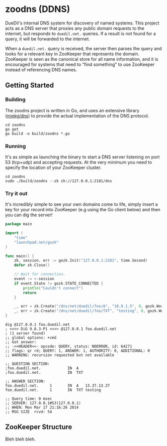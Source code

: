 
zoodns (DDNS)
=================

DueDil's internal DNS system for discovery of named systems. This project acts as a DNS server that proxies any public domain requests to the internet, but responds to `duedil.net.` queries. If a result is not found for a query, it will be forwarded to the internet.

When a `duedil.net.` query is received, the server then parses the query and looks for a relevant key in ZooKeeper that represents the domain. ZooKeeper is seen as the canonical store for all name information, and it is encouraged for systems that need to "find something" to use ZooKeeper instead of referencing DNS names.

## Getting Started

### Building

The zoodns project is written in Go, and uses an extensive library ([miekg/dns](https://github.com/miekg/dns)) to provide the actual implementation of the DNS protocol.

````shell
cd zoodns
go get
go build -o build/zoodns *.go
````

### Running

It's as simple as launching the binary to start a DNS server listening on port 53 (tcp+udp) and accepting requests. At the very minimum you need to specify the location of your ZooKeeper cluster.

````shell
cd zoodns
sudo ./build/zoodns --zk zk://127.0.0.1:2181/dns
````

### Try it out

It's incredibly simple to see your own domains come to life, simply insert a key for your record into ZooKeeper (e.g using the Go client below) and then you can dig the server!

````go
package main

import (
    "time"
    "launchpad.net/gozk"
)

func main() {
    zk, session, err := gozk.Init("127.0.0.1:2181", time.Second)
    defer zk.Close()

    // Wait for connection.
    event := <-session
    if event.State != gozk.STATE_CONNECTED {
        println("Couldn't connect")
        return
    }

    _, err = zk.Create("/dns/net/duedil/foo/A", "10.9.1.5", 0, gozk.WorldACL(gozk.PERM_ALL))
    _, err = zk.Create("/dns/net/duedil/foo/TXT", "testing", 0, gozk.WorldACL(gozk.PERM_ALL))
}
````

````shell
dig @127.0.0.1 foo.duedil.net
; <<>> DiG 9.8.3-P1 <<>> @127.0.0.1 foo.duedil.net
; (1 server found)
;; global options: +cmd
;; Got answer:
;; ->>HEADER<<- opcode: QUERY, status: NOERROR, id: 64271
;; flags: qr rd; QUERY: 1, ANSWER: 1, AUTHORITY: 0, ADDITIONAL: 0
;; WARNING: recursion requested but not available
 
;; QUESTION SECTION:
;foo.duedil.net.            IN  A
;foo.duedil.net.            IN  TXT
 
;; ANSWER SECTION:
foo.duedil.net.     1       IN  A   13.37.13.37
foo.duedil.net.     1       IN  TXT testing
 
;; Query time: 0 msec
;; SERVER: 127.0.0.1#53(127.0.0.1)
;; WHEN: Mon Mar 17 21:16:26 2014
;; MSG SIZE  rcvd: 54
````

## ZooKeeper Structure

Bleh bleh bleh.
